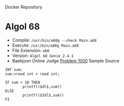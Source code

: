 Docker Repository

# Algol 68 

* Compile: `/usr/bin/a68g --check Main.a68`
* Execute: `/usr/bin/a68g Main.a68`
* File Extension: `a68`
* Version: `Algol 68 Genie 2.4.1`
* Baekjoon Online Judge [Problem 1000](https://www.acmicpc.net/problem/1000) Sample Source
````
INT sum;
sum:=read int + read int;

IF sum < 10 THEN
        printf(($dl$,sum))
ELSE
        printf(($2dl$,sum))
FI
````


